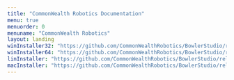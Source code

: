 ```yaml
---
title: "CommonWealth Robotics Documentation"
menu: true
menuorder: 0
menuname: "CommonWealth Robotics"
layout: landing
winInstaller32: "https://github.com/CommonWealthRobotics/BowlerStudio/releases/download/0.29.0/Windows-32-BowlerStudio-0.29.0.exe"
winInstaller64: "https://github.com/CommonWealthRobotics/BowlerStudio/releases/download/0.29.0/Windows-64-BowlerStudio-0.29.0.exe"
linInstaller: "https://github.com/CommonWealthRobotics/BowlerStudio/releases/download/0.29.0/Ubuntu-BowlerStudio-0.29.0.deb"
macInstaller: "https://github.com/CommonWealthRobotics/BowlerStudio/releases/download/0.29.0/MacOSX-BowlerStudio-0.29.0.zip"
---
```


